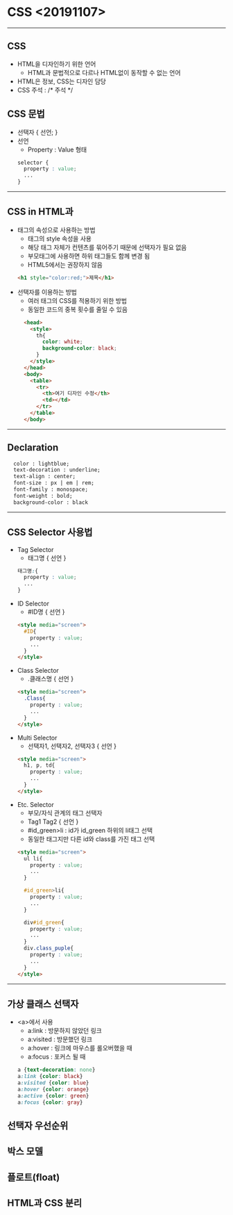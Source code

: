 # CSS &lt;20191107&gt;
***
## CSS
- HTML을 디자인하기 위한 언어
  - HTML과 문법적으로 다르나 HTML없이 동작할 수 없는 언어
- HTML은 정보, CSS는 디자인 담당
- CSS 주석 : \/* 주석 \*/

## CSS 문법
- 선택자 { 선언; }
- 선언
  - Property : Value 형태
  ~~~css
  selector {
    property : value;
    ...
  }
  ~~~
***
## CSS in HTML과
- 태그의 속성으로 사용하는 방법
  - 태그의 style 속성을 사용
  - 해당 태그 자체가 컨텐츠를 묶어주기 때문에 선택자가 필요 없음
  - 부모태그에 사용하면 하위 태그들도 함께 변경 됨
  - HTML5에서는 권장하지 않음
  ~~~HTML
  <h1 style="color:red;">제목</h1>
  ~~~
- 선택자를 이용하는 방법
  - 여러 태그의 CSS를 적용하기 위한 방법
  - 동일한 코드의 중복 횟수를 줄일 수 있음
  ~~~HTML
    <head>
      <style>
        th{
          color: white;
          background-color: black;
        }
      </style>
    </head>
    <body>
      <table>
        <tr>
          <th>여기 디자인 수정</th>
          <td></td>
        </tr>
      </table>
    </body>
  ~~~
***
## Declaration
  ~~~ HTML
    color : lightblue;
    text-decoration : underline;
    text-align : center;
    font-size : px | em | rem;
    font-family : monospace;
    font-weight : bold;
    background-color : black
  ~~~

***
## CSS Selector 사용법
- Tag Selector
  - 태그명 { 선언 }
  ~~~ CSS
  태그명:{
    property : value;
    ...
  }
  ~~~
- ID Selector
  - #ID명 { 선언 }
  ~~~ HTML
  <style media="screen">
    #ID{
      property : value;
      ...
    }
  </style>
  ~~~
- Class Selector
  - .클래스명 { 선언 }
  ~~~ HTML
  <style media="screen">
    .Class{
      property : value;
      ...
    }
  </style>
  ~~~
- Multi Selector
  - 선택자1, 선택자2, 선택자3 { 선언 }
  ~~~ HTML
  <style media="screen">
    h1, p, td{
      property : value;
      ...
    }
  </style>
  ~~~
- Etc. Selector
  - 부모/자식 관계의 태그 선택자
  - Tag1 Tag2 { 선언 }
  - #id_green>li  : id가 id_green 하위의 li태그 선택
  - 동일한 태그지만 다른 id와 class를 가진 태그 선택
  ~~~HTML
  <style media="screen">
    ul li{
      property : value;
      ...
    }

    #id_green>li{
      property : value;
      ...
    }

    div#id_green{
      property : value;
      ...
    }
    div.class_puple{
      property : value;
      ...
    }
  </style>
  ~~~
***
## 가상 클래스 선택자
- &lt;a&gt;에서 사용
  - a:link : 방문하지 않았던 링크
  - a:visited : 방문했던 링크
  - a:hover : 링크에 마우스를 롤오버했을 때
  - a:focus : 포커스 될 때
  ~~~ CSS
  a {text-decoration: none}
  a:link {color: black}
  a:visited {color: blue}
  a:hover {color: orange}
  a:active {color: green}
  a:focus {color: gray}
  ~~~

## 선택자 우선순위

## 박스 모델

## 플로트(float)

## HTML과 CSS 분리
